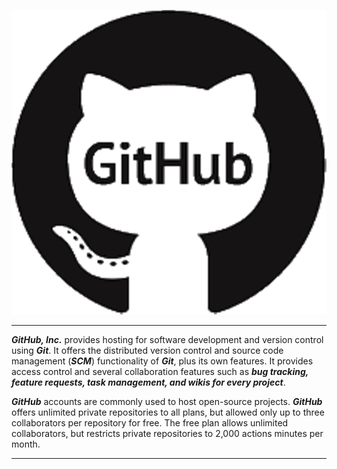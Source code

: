 ![GitHub](GitHub.png)

---

***GitHub, Inc.*** provides hosting for software development and version control using ***Git***. It offers the distributed version control and source code management (***SCM***) functionality of ***Git***, plus its own features. It provides access control and several collaboration features such as ***bug tracking, feature requests, task management, and wikis for every project***.

***GitHub*** accounts are commonly used to host open-source projects. ***GitHub*** offers unlimited private repositories to all plans, but allowed only up to three collaborators per repository for free. The free plan allows unlimited collaborators, but restricts private repositories to 2,000 actions minutes per month.

---
